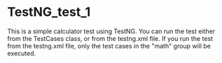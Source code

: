 # TestNG_test_1

This is a simple calculator test using TestNG.
You can run the test either from the TestCases class, or from the testng.xml file.
If you run the test from the testng.xml file, only the test cases in the "math" group will be executed.
